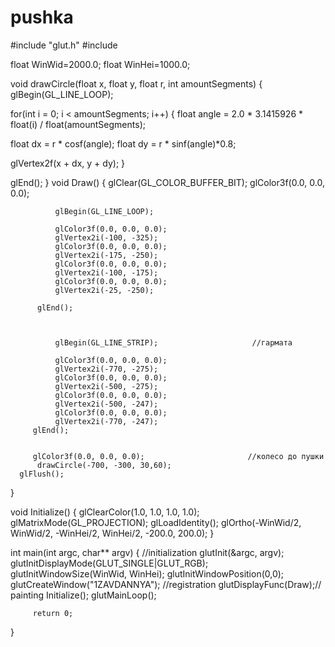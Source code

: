 pushka
======
#include "glut.h"
#include <cmath>

float WinWid=2000.0;
float WinHei=1000.0;

void drawCircle(float x, float y, float r, int amountSegments) 
{ 
 glBegin(GL_LINE_LOOP); 

for(int i = 0; i < amountSegments; i++) 
 { 
 float angle = 2.0 * 3.1415926 * float(i) / float(amountSegments); 

 float dx = r * cosf(angle);
 float dy = r * sinf(angle)*0.8;
 
   glVertex2f(x + dx, y + dy);
 }
 
  glEnd(); 
 }
 void Draw()
 {
    glClear(GL_COLOR_BUFFER_BIT);
    glColor3f(0.0, 0.0, 0.0);
          

			  glBegin(GL_LINE_LOOP);
               
              glColor3f(0.0, 0.0, 0.0);
              glVertex2i(-100, -325);
              glColor3f(0.0, 0.0, 0.0);
              glVertex2i(-175, -250);
              glColor3f(0.0, 0.0, 0.0);
              glVertex2i(-100, -175);
              glColor3f(0.0, 0.0, 0.0);
              glVertex2i(-25, -250);
 
          glEnd();

		 

			  glBegin(GL_LINE_STRIP);                     //гармата
               
              glColor3f(0.0, 0.0, 0.0);
              glVertex2i(-770, -275);
              glColor3f(0.0, 0.0, 0.0);
              glVertex2i(-500, -275);
              glColor3f(0.0, 0.0, 0.0);
              glVertex2i(-500, -247);
              glColor3f(0.0, 0.0, 0.0);
              glVertex2i(-770, -247);
         glEnd();

          
		 glColor3f(0.0, 0.0, 0.0);                       //колесо до пушки 
          drawCircle(-700, -300, 30,60);
      glFlush();

	 
 
 }
 
 void Initialize()
 {
      glClearColor(1.0, 1.0, 1.0, 1.0);
          glMatrixMode(GL_PROJECTION);
          glLoadIdentity();
          glOrtho(-WinWid/2, WinWid/2, -WinHei/2, WinHei/2, -200.0, 200.0);
 }
 
 
 int main(int argc, char** argv)
 {
         //initialization
         glutInit(&argc,        argv);         
         glutInitDisplayMode(GLUT_SINGLE|GLUT_RGB);
         glutInitWindowSize(WinWid, WinHei);
         glutInitWindowPosition(0,0);
         glutCreateWindow("1ZAVDANNYA");
         //registration
         glutDisplayFunc(Draw);// painting
         Initialize();
         glutMainLoop();
         
         return 0;
 }
    
